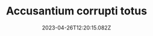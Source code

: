 ---
title: "Accusantium corrupti totus"
date: 2023-04-26T12:20:15.082Z
permalink: "/accusantium-corrupti-totus/"
---